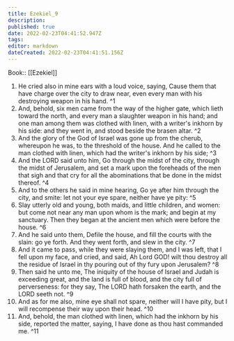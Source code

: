 ```yaml
---
title: Ezekiel_9
description: 
published: true
date: 2022-02-23T04:41:52.947Z
tags: 
editor: markdown
dateCreated: 2022-02-23T04:41:51.156Z
---
```


 Book:: [[Ezekiel]]
 1. He cried also in mine ears with a loud voice, saying, Cause them that have charge over the city to draw near, even every man with his destroying weapon in his hand. ^1
 2. And, behold, six men came from the way of the higher gate, which lieth toward the north, and every man a slaughter weapon in his hand; and one man among them was clothed with linen, with a writer's inkhorn by his side: and they went in, and stood beside the brasen altar. ^2
 3. And the glory of the God of Israel was gone up from the cherub, whereupon he was, to the threshold of the house. And he called to the man clothed with linen, which had the writer's inkhorn by his side; ^3
 4. And the LORD said unto him, Go through the midst of the city, through the midst of Jerusalem, and set a mark upon the foreheads of the men that sigh and that cry for all the abominations that be done in the midst thereof. ^4
 5. And to the others he said in mine hearing, Go ye after him through the city, and smite: let not your eye spare, neither have ye pity: ^5
 6. Slay utterly old and young, both maids, and little children, and women: but come not near any man upon whom is the mark; and begin at my sanctuary. Then they began at the ancient men which were before the house. ^6
 7. And he said unto them, Defile the house, and fill the courts with the slain: go ye forth. And they went forth, and slew in the city. ^7
 8. And it came to pass, while they were slaying them, and I was left, that I fell upon my face, and cried, and said, Ah Lord GOD! wilt thou destroy all the residue of Israel in thy pouring out of thy fury upon Jerusalem? ^8
 9. Then said he unto me, The iniquity of the house of Israel and Judah is exceeding great, and the land is full of blood, and the city full of perverseness: for they say, The LORD hath forsaken the earth, and the LORD seeth not. ^9
 10. And as for me also, mine eye shall not spare, neither will I have pity, but I will recompense their way upon their head. ^10
 11. And, behold, the man clothed with linen, which had the inkhorn by his side, reported the matter, saying, I have done as thou hast commanded me. ^11
